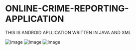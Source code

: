 # ONLINE-CRIME-REPORTING-APPLICATION
THIS IS ANDROID APLLICATION WRITTEN IN JAVA AND XML

   
![image](https://github.com/Hansikapatil4/ONLINE-CRIME-REPORTING-APPLICATION/assets/169745712/1f24ad35-2671-4f5f-8a05-f1a615e57851)
![image](https://github.com/Hansikapatil4/ONLINE-CRIME-REPORTING-APPLICATION/assets/169745712/21672a5d-68b8-4988-916a-464211fbd7d7)
![image](https://github.com/Hansikapatil4/ONLINE-CRIME-REPORTING-APPLICATION/assets/169745712/01e49744-1c65-4ac0-b1e6-627f415ca532)

